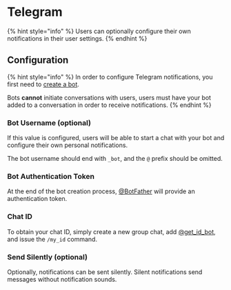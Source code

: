 # Telegram

{% hint style="info" %}
Users can optionally configure their own notifications in their user settings.
{% endhint %}

## Configuration

{% hint style="info" %}
In order to configure Telegram notifications, you first need to [create a bot](https://telegram.me/BotFather).

Bots **cannot** initiate conversations with users, users must have your bot added to a conversation in order to receive notifications.
{% endhint %}

### Bot Username (optional)

If this value is configured, users will be able to start a chat with your bot and configure their own personal notifications.

The bot username should end with `_bot`, and the `@` prefix should be omitted.

### Bot Authentication Token

At the end of the bot creation process, [@BotFather](https://telegram.me/botfather) will provide an authentication token.

### Chat ID

To obtain your chat ID, simply create a new group chat, add [@get_id_bot](https://telegram.me/get_id_bot), and issue the `/my_id` command.

### Send Silently (optional)

Optionally, notifications can be sent silently. Silent notifications send messages without notification sounds.
